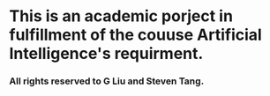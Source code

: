 # This is an academic porject in fulfillment of the couuse Artificial Intelligence's requirment.

### All rights reserved to G Liu and Steven Tang.
